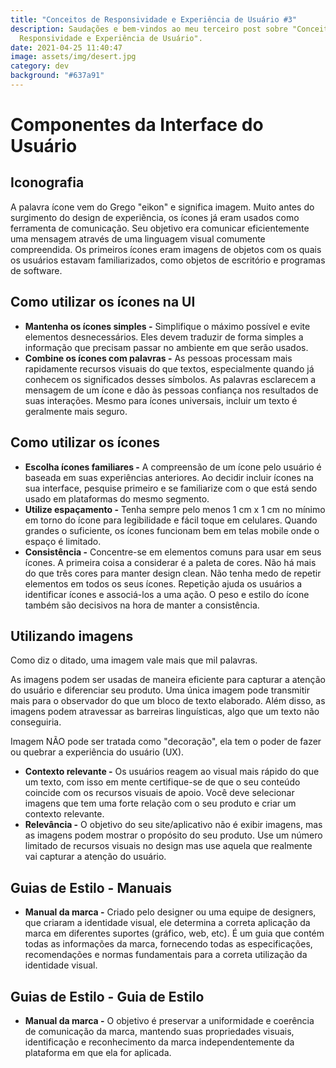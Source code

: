 ```yaml
---
title: "Conceitos de Responsividade e Experiência de Usuário #3"
description: Saudações e bem-vindos ao meu terceiro post sobre "Conceitos de
  Responsividade e Experiência de Usuário".
date: 2021-04-25 11:40:47
image: assets/img/desert.jpg
category: dev
background: "#637a91"
---
```

# Componentes da Interface do Usuário

## Iconografia

A palavra ícone vem do Grego "eikon" e significa imagem. Muito antes do surgimento do design de experiência, os ícones já eram usados como ferramenta de comunicação. Seu objetivo era comunicar eficientemente uma mensagem através de uma linguagem visual comumente compreendida. Os primeiros ícones eram imagens de objetos com os quais os usuários estavam familiarizados, como objetos de escritório e programas de software.

## Como utilizar os ícones na UI

* **Mantenha os ícones simples -** Simplifique o máximo possível e evite elementos desnecessários. Eles devem traduzir de forma simples a informação que precisam passar no ambiente em que serão usados.
* **Combine os ícones com palavras -** As pessoas processam mais rapidamente recursos visuais do que textos, especialmente quando já conhecem os significados desses símbolos. As palavras esclarecem a mensagem de um ícone e dão às pessoas confiança nos resultados de suas interações. Mesmo para ícones universais, incluir um texto é geralmente mais seguro.

## Como utilizar os ícones

* **Escolha ícones familiares -** A compreensão de um ícone pelo usuário é baseada em suas experiências anteriores. Ao decidir incluir ícones na sua interface, pesquise primeiro e se familiarize com o que está sendo usado em plataformas do mesmo segmento.
* **Utilize espaçamento -** Tenha sempre pelo menos 1 cm x 1 cm no mínimo em torno do ícone para legibilidade e fácil toque em celulares. Quando grandes o suficiente, os ícones funcionam bem em telas mobile onde o espaço é limitado.
* **Consistência -** Concentre-se em elementos comuns para usar em seus ícones. A primeira coisa a considerar é a paleta de cores. Não há mais do que três cores para manter design clean. Não tenha medo de repetir elementos em todos os seus ícones. Repetição ajuda os usuários a identificar ícones e associá-los a uma ação. O peso e estilo do ícone também são decisivos na hora de manter a consistência.

## Utilizando imagens

Como diz o ditado, uma imagem vale mais que mil palavras.

As imagens podem ser usadas de maneira eficiente para capturar a atenção do usuário e diferenciar seu produto. Uma única imagem pode transmitir mais para o observador do que um bloco de texto elaborado. Além disso, as imagens podem atravessar as barreiras linguísticas, algo que um texto não conseguiria.

Imagem NÃO pode ser tratada como "decoração", ela tem o poder de fazer ou quebrar a experiência do usuário (UX).

* **Contexto relevante -** Os usuários reagem ao visual mais rápido do que um texto, com isso em mente certifique-se de que o seu conteúdo coincide com os recursos visuais de apoio. Você deve selecionar imagens que tem uma forte relação com o seu produto e criar um contexto relevante.
* **Relevância -** O objetivo do seu site/aplicativo não é exibir imagens, mas as imagens podem mostrar o propósito do seu produto. Use um número limitado de recursos visuais no design mas use aquela que realmente vai capturar a atenção do usuário.

## Guias de Estilo - Manuais

* **Manual da marca -** Criado pelo designer ou uma equipe de designers, que criaram a identidade visual, ele determina a correta aplicação da marca em diferentes suportes (gráfico, web, etc). É um guia que contém todas as informações da marca, fornecendo todas as especificações, recomendações e normas fundamentais para a correta utilização da identidade visual.

## Guias de Estilo - Guia de Estilo

* **Manual da marca -** O objetivo é preservar a uniformidade e coerência de comunicação da marca, mantendo suas propriedades visuais, identificação e reconhecimento da marca independentemente da plataforma em que ela for aplicada.